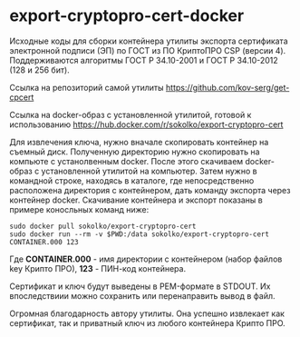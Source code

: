 # export-cryptopro-cert-docker
Исходные коды для сборки контейнера утилиты экспорта сертификата электронной подписи (ЭП) по ГОСТ из ПО КриптоПРО CSP (версии 4).
Поддерживаются алгоритмы ГОСТ Р 34.10-2001 и ГОСТ Р 34.10-2012 (128 и 256 бит).

Ссылка на репозиторий самой утилиты https://github.com/kov-serg/get-cpcert  

Ссылка на docker-образ с установленной утилитой, готовой к использованию https://hub.docker.com/r/sokolko/export-cryptopro-cert  

Для извлечения ключа, нужно вначале скопировать контейнер на съемный диск. Полученную директорию нужно скопировать на компьюте с устанолвенным docker.
После этого скачиваем docker-образ с установленной утилитой на компьютер.
Затем нужно в командной строке, находясь в каталоге, где непосредственно расположена директория с контейнером, дать команду экспорта через контейнер docker. 
Скачивание контейнера и экспорт показаны в примере коносльных команд ниже:

```console
sudo docker pull sokolko/export-cryptopro-cert
sudo docker run --rm -v $PWD:/data sokolko/export-cryptopro-cert CONTAINER.000 123
```

Где **CONTAINER.000** - имя директории с контейнером (набор файлов key Крипто ПРО), **123** - ПИН-код контейнера.

Сертификат и ключ будут выведены в PEM-формате в STDOUT. Их впоследствиии можно сохранить или перенаправить вывод в файл.

Огромная благодарность автору утилиты. Она успешно извлекает как сертификат, так и приватный ключ из любого контейнера Крипто ПРО.
